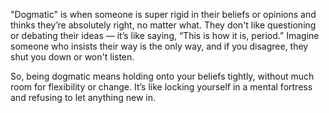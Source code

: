 "Dogmatic" is when someone is super rigid in their beliefs or opinions and thinks they’re absolutely right, no matter what. They don't like questioning or debating their ideas — it’s like saying, “This is how it is, period.” Imagine someone who insists their way is the only way, and if you disagree, they shut you down or won't listen.

So, being dogmatic means holding onto your beliefs tightly, without much room for flexibility or change. It’s like locking yourself in a mental fortress and refusing to let anything new in.